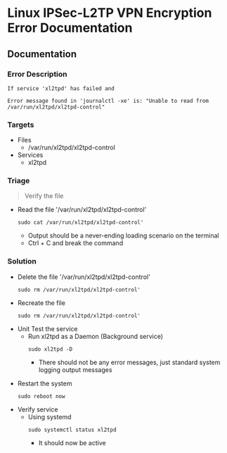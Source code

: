# Linux IPSec-L2TP VPN Encryption Error Documentation

## Documentation

### Error Description
```
If service 'xl2tpd' has failed and

Error message found in 'journalctl -xe' is: "Unable to read from /var/run/xl2tpd/xl2tpd-control"
```

### Targets 
- Files
    + /var/run/xl2tpd/xl2tpd-control
- Services
    + xl2tpd

### Triage
> Verify the file
- Read the file '/var/run/xl2tpd/xl2tpd-control'
    ```console
    sudo cat /var/run/xl2tpd/xl2tpd-control'
    ```
    + Output should be a never-ending loading scenario on the terminal
    + Ctrl + C and break the command

### Solution
+ Delete the file '/var/run/xl2tpd/xl2tpd-control'
    ```console
    sudo rm /var/run/xl2tpd/xl2tpd-control'
    ```

+ Recreate the file 
    ```console
    sudo rm /var/run/xl2tpd/xl2tpd-control'
    ```

- Unit Test the service
    - Run xl2tpd as a Daemon (Background service)
        ```console
        sudo xl2tpd -D
        ```
        + There should not be any error messages, just standard system logging output messages

+ Restart the system
    ```console
    sudo reboot now
    ```

- Verify service
    - Using systemd
        ```console
        sudo systemctl status xl2tpd
        ```
        + It should now be active

